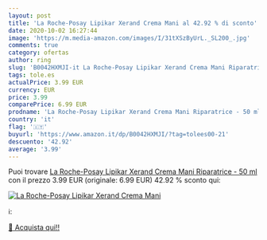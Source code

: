 ```yaml
---
layout: post
title: 'La Roche-Posay Lipikar Xerand Crema Mani al 42.92 % di sconto'
date: 2020-10-02 16:27:44
image: 'https://m.media-amazon.com/images/I/31tXSzByUrL._SL200_.jpg'
comments: true
category: ofertas
author: ring
slug: 'B0042HXMJI-it La Roche-Posay Lipikar Xerand Crema Mani Riparatrice - 50 ml'
tags: tole.es
actualPrice: 3.99 EUR
currency: EUR
price: 3.99
comparePrice: 6.99 EUR
prodname: 'La Roche-Posay Lipikar Xerand Crema Mani Riparatrice - 50 ml'
country: 'it'
flag: '🇮🇹'
buyurl: 'https://www.amazon.it/dp/B0042HXMJI/?tag=tolees00-21'
descuento: '42.92'
average: '3.99'
---
```


Puoi trovare [La Roche-Posay Lipikar Xerand Crema Mani Riparatrice - 50 ml](https://www.amazon.it/dp/B0042HXMJI/?tag=tolees00-21) con il prezzo 3.99 EUR (originale: 6.99 EUR) 42.92 % sconto qui:

[![La Roche-Posay Lipikar Xerand Crema Mani](https://m.media-amazon.com/images/I/31tXSzByUrL._SL200_.jpg)](https://www.amazon.it/dp/B0042HXMJI/?tag=tolees00-21)

ℹ️:


[🛒 Acquista qui!!](https://www.amazon.it/dp/B0042HXMJI/?tag=tolees00-21)
